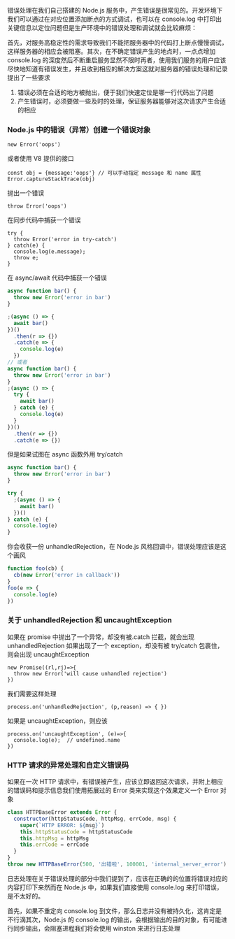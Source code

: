 错误处理在我们自己搭建的 Node.js 服务中，产生错误是很常见的。开发环境下我们可以通过在对应位置添加断点的方式调试，也可以在 console.log 中打印出关键信息以定位问题但是生产环境中的错误处理和调试就会比较麻烦：

首先，对服务高稳定性的需求导致我们不能把服务器中的代码打上断点慢慢调试，这样服务器的相应会被阻塞。其次，在不确定错误产生的地点时，一点点增加 console.log 的深度然后不断重启服务显然不限时再者，使用我们服务的用户应该尽快地知道有错误发生，并且收到相应的解决方案这就对服务器的错误处理和记录提出了一些要求

1. 错误必须在合适的地方被抛出，便于我们快速定位是哪一行代码出了问题
2. 产生错误时，必须要做一些及时的处理，保证服务器能够对这次请求产生合适的相应

### Node.js 中的错误（异常）创建一个错误对象

    new Error('oops')

或者使用 V8 提供的接口

    const obj = {message:'oops'} // 可以手动指定 message 和 name 属性
    Error.captureStackTrace(obj)

抛出一个错误

    throw Error('oops')

在同步代码中捕获一个错误

    try {
      throw Error('error in try-catch')
    } catch(e) {
      console.log(e.message);
      throw e;
    }

在 async/await 代码中捕获一个错误

```js
async function bar() {
  throw new Error('error in bar')
}

;(async () => {
  await bar()
})()
  .then(r => {})
  .catch(e => {
    console.log(e)
  })
// 或者
async function bar() {
  throw new Error('error in bar')
}
;(async () => {
  try {
    await bar()
  } catch (e) {
    console.log(e)
  }
})()
  .then(r => {})
  .catch(e => {})
```

但是如果试图在 async 函数外用 try/catch

```js
async function bar() {
  throw new Error('error in bar')
}

try {
  ;(async () => {
    await bar()
  })()
} catch (e) {
  console.log(e)
}
```

你会收获一份 unhandledRejection，在 Node.js 风格回调中，错误处理应该是这个画风

```js
function foo(cb) {
  cb(new Error('error in callback'))
}
foo(e => {
  console.log(e)
})
```

### 关于 unhandledRejection 和 uncaughtException

如果在 promise 中抛出了一个异常，却没有被.catch 拦截，就会出现 unhandledRejection
如果出现了一个 exception，却没有被 try/catch 包裹住，则会出现 uncaughtException

    new Promise((rl,rj)=>{
      throw new Error('will cause unhandled rejection')
    })

我们需要这样处理

    process.on('unhandledRejection', (p,reason) => { })

如果是 uncaughtException，则应该

    process.on('uncaughtException', (e)=>{
      console.log(e);  // undefined.name
    })

### HTTP 请求的异常处理和自定义错误码

如果在一次 HTTP 请求中，有错误被产生，应该立即返回这次请求，并附上相应的错误码和提示信息我们使用拓展过的 Error 类来实现这个效果定义一个 Error 对象

```js
class HTTPBaseError extends Error {
  constructor(httpStatusCode, httpMsg, errCode, msg) {
    super(`HTTP ERROR: ${msg}`)
    this.httpStatusCode = httpStatusCode
    this.httpMsg = httpMsg
    this.errCode = errCode
  }
}
throw new HTTPBaseError(500, '出错啦', 100001, 'internal_server_error')
```

日志处理在关于错误处理的部分中我们提到了，应该在正确的的位置将错误对应的内容打印下来然而在 Node.js 中，如果我们直接使用 console.log 来打印错误，是不太好的。

首先，如果不重定向 console.log 到文件，那么日志并没有被持久化，这肯定是不行滴其次，Node.js 的 console.log 的输出，会根据输出的目的对象，有可能进行同步输出，会阻塞进程我们将会使用 winston 来进行日志处理


